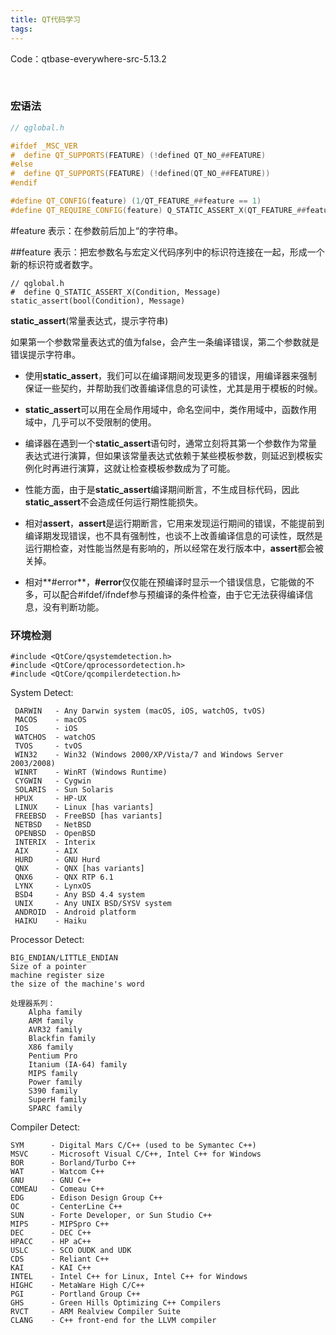 ```yaml
---
title: QT代码学习
tags:
---
```


Code：qtbase-everywhere-src-5.13.2



<!--more-->

<br/>

### 宏语法

```c++
// qglobal.h

#ifdef _MSC_VER
#  define QT_SUPPORTS(FEATURE) (!defined QT_NO_##FEATURE)
#else
#  define QT_SUPPORTS(FEATURE) (!defined(QT_NO_##FEATURE))
#endif

#define QT_CONFIG(feature) (1/QT_FEATURE_##feature == 1)
#define QT_REQUIRE_CONFIG(feature) Q_STATIC_ASSERT_X(QT_FEATURE_##feature == 1, "Required feature " #feature " for file " __FILE__ " not available.")
```

#feature 表示：在参数前后加上“的字符串。

##feature 表示：把宏参数名与宏定义代码序列中的标识符连接在一起，形成一个新的标识符或者数字。



```
// qglobal.h
#  define Q_STATIC_ASSERT_X(Condition, Message) static_assert(bool(Condition), Message)
```

**static_assert**(常量表达式，提示字符串)

如果第一个参数常量表达式的值为false，会产生一条编译错误，第二个参数就是错误提示字符串。

* 使用**static_assert**，我们可以在编译期间发现更多的错误，用编译器来强制保证一些契约，并帮助我们改善编译信息的可读性，尤其是用于模板的时候。

* **static_assert**可以用在全局作用域中，命名空间中，类作用域中，函数作用域中，几乎可以不受限制的使用。

* 编译器在遇到一个**static_assert**语句时，通常立刻将其第一个参数作为常量表达式进行演算，但如果该常量表达式依赖于某些模板参数，则延迟到模板实例化时再进行演算，这就让检查模板参数成为了可能。

* 性能方面，由于是**static_assert**编译期间断言，不生成目标代码，因此**static_assert**不会造成任何运行期性能损失。

* 相对**assert**，**assert**是运行期断言，它用来发现运行期间的错误，不能提前到编译期发现错误，也不具有强制性，也谈不上改善编译信息的可读性，既然是运行期检查，对性能当然是有影响的，所以经常在发行版本中，**assert**都会被关掉。
* 相对**#error**，**#error**仅仅能在预编译时显示一个错误信息，它能做的不多，可以配合#ifdef/ifndef参与预编译的条件检查，由于它无法获得编译信息，没有判断功能。



### 环境检测

```
#include <QtCore/qsystemdetection.h>
#include <QtCore/qprocessordetection.h>
#include <QtCore/qcompilerdetection.h>
```



System Detect:

     DARWIN   - Any Darwin system (macOS, iOS, watchOS, tvOS)
     MACOS    - macOS
     IOS      - iOS
     WATCHOS  - watchOS
     TVOS     - tvOS
     WIN32    - Win32 (Windows 2000/XP/Vista/7 and Windows Server 2003/2008)
     WINRT    - WinRT (Windows Runtime)
     CYGWIN   - Cygwin
     SOLARIS  - Sun Solaris
     HPUX     - HP-UX
     LINUX    - Linux [has variants]
     FREEBSD  - FreeBSD [has variants]
     NETBSD   - NetBSD
     OPENBSD  - OpenBSD
     INTERIX  - Interix
     AIX      - AIX
     HURD     - GNU Hurd
     QNX      - QNX [has variants]
     QNX6     - QNX RTP 6.1
     LYNX     - LynxOS
     BSD4     - Any BSD 4.4 system
     UNIX     - Any UNIX BSD/SYSV system
     ANDROID  - Android platform
     HAIKU    - Haiku


Processor Detect:

```
BIG_ENDIAN/LITTLE_ENDIAN
Size of a pointer
machine register size
the size of the machine's word

处理器系列：
    Alpha family
    ARM family
    AVR32 family
    Blackfin family
    X86 family
    Pentium Pro
    Itanium (IA-64) family
    MIPS family
    Power family
    S390 family
    SuperH family
    SPARC family
```



Compiler Detect:

```
SYM      - Digital Mars C/C++ (used to be Symantec C++)
MSVC     - Microsoft Visual C/C++, Intel C++ for Windows
BOR      - Borland/Turbo C++
WAT      - Watcom C++
GNU      - GNU C++
COMEAU   - Comeau C++
EDG      - Edison Design Group C++
OC       - CenterLine C++
SUN      - Forte Developer, or Sun Studio C++
MIPS     - MIPSpro C++
DEC      - DEC C++
HPACC    - HP aC++
USLC     - SCO OUDK and UDK
CDS      - Reliant C++
KAI      - KAI C++
INTEL    - Intel C++ for Linux, Intel C++ for Windows
HIGHC    - MetaWare High C/C++
PGI      - Portland Group C++
GHS      - Green Hills Optimizing C++ Compilers
RVCT     - ARM Realview Compiler Suite
CLANG    - C++ front-end for the LLVM compiler
```

